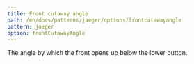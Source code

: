 ```yaml
---
title: Front cutaway angle
path: /en/docs/patterns/jaeger/options/frontcutawayangle
pattern: jaeger
option: frontCutawayAngle
---
```


The angle by which the front opens up below the lower button.


